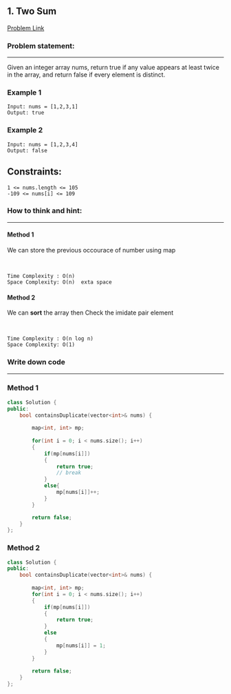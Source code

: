 
## 1. Two Sum


[Problem Link](https://leetcode.com/problems/two-sum/description/)


### Problem statement: 
---
Given an integer array nums, return true if any value appears at least twice in the array, and return false if every element is distinct.

### Example 1
    
    Input: nums = [1,2,3,1]
    Output: true

### Example 2

    Input: nums = [1,2,3,4]
    Output: false

## Constraints:
    
    1 <= nums.length <= 105
    -109 <= nums[i] <= 109

### How to think and hint:
---

#### Method 1

We can store the previous occourace of number using map

<br/>

    Time Complexity : O(n)  
    Space Complexity: O(n)  exta space   

#### Method 2

We can **sort** the array then Check the imidate pair element 

<br/>

    Time Complexity : O(n log n)  
    Space Complexity: O(1)   

### Write down code
---

### Method 1

```C++
class Solution {
public:
    bool containsDuplicate(vector<int>& nums) {
       
        map<int, int> mp;
       
        for(int i = 0; i < nums.size(); i++)
        {
            if(mp[nums[i]])
            {
                return true;
                // break 
            }
            else{
                mp[nums[i]]++;
            }
        }

        return false;
    }
};
```
### Method 2
```C++
class Solution {
public:
    bool containsDuplicate(vector<int>& nums) {
        
        map<int, int> mp;
        for(int i = 0; i < nums.size(); i++)
        {
            if(mp[nums[i]])
            {
                return true;
            }
            else
            {
                mp[nums[i]] = 1; 
            }
        }
        
        return false;
    }
};
```